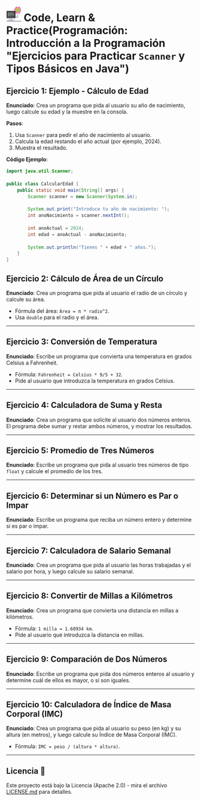 # <img src=../../../../../images/computer.png width="40"> Code, Learn & Practice(Programación: Introducción a la Programación "Ejercicios para Practicar `Scanner` y Tipos Básicos en Java")

## Ejercicio 1: Ejemplo - Cálculo de Edad

**Enunciado**: Crea un programa que pida al usuario su año de nacimiento, luego calcule su edad y la muestre en la consola.
  
**Pasos**:

1. Usa `Scanner` para pedir el año de nacimiento al usuario.
2. Calcula la edad restando el año actual (por ejemplo, 2024).
3. Muestra el resultado.

**Código Ejemplo**:

```java
import java.util.Scanner;

public class CalcularEdad {
    public static void main(String[] args) {
        Scanner scanner = new Scanner(System.in);
        
        System.out.print("Introduce tu año de nacimiento: ");
        int anoNacimiento = scanner.nextInt();
        
        int anoActual = 2024;
        int edad = anoActual - anoNacimiento;
        
        System.out.println("Tienes " + edad + " años.");
    }
}
```

## Ejercicio 2: Cálculo de Área de un Círculo

**Enunciado**: Crea un programa que pida al usuario el radio de un círculo y calcule su área.

- Fórmula del área: `Área = π * radio^2`.
- Usa `double` para el radio y el área.

---

## Ejercicio 3: Conversión de Temperatura

**Enunciado**: Escribe un programa que convierta una temperatura en grados Celsius a Fahrenheit.

- Fórmula: `Fahrenheit = Celsius * 9/5 + 32`.
- Pide al usuario que introduzca la temperatura en grados Celsius.

---

## Ejercicio 4: Calculadora de Suma y Resta

**Enunciado**: Crea un programa que solicite al usuario dos números enteros. El programa debe sumar y restar ambos números, y mostrar los resultados.

---

## Ejercicio 5: Promedio de Tres Números

**Enunciado**: Escribe un programa que pida al usuario tres números de tipo `float` y calcule el promedio de los tres.

---

## Ejercicio 6: Determinar si un Número es Par o Impar

**Enunciado**: Escribe un programa que reciba un número entero y determine si es par o impar.

---

## Ejercicio 7: Calculadora de Salario Semanal

**Enunciado**: Crea un programa que pida al usuario las horas trabajadas y el salario por hora, y luego calcule su salario semanal.

---

## Ejercicio 8: Convertir de Millas a Kilómetros

**Enunciado**: Crea un programa que convierta una distancia en millas a kilómetros.

- Fórmula: `1 milla = 1.60934 km`.
- Pide al usuario que introduzca la distancia en millas.

---

## Ejercicio 9: Comparación de Dos Números

**Enunciado**: Escribe un programa que pida dos números enteros al usuario y determine cuál de ellos es mayor, o si son iguales.

---

## Ejercicio 10: Calculadora de Índice de Masa Corporal (IMC)

**Enunciado**: Crea un programa que pida al usuario su peso (en kg) y su altura (en metros), y luego calcule su Índice de Masa Corporal (IMC).

- Fórmula: `IMC = peso / (altura * altura)`.

---

## Licencia 📄

Este proyecto está bajo la Licencia (Apache 2.0) - mira el archivo [LICENSE.md]([../../../LICENSE.md](https://github.com/jpexposito/code-learn-practice/blob/main/LICENSE)) para detalles.
